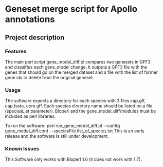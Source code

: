 Geneset merge script for Apollo annotations
============================================

## Project description

### Features

The main perl script gene_model_diff.pl compares two genesets in GFF3 and classifies each gene_model change. 
It outputs a GFF3 file with the genes that should go on the merged dataset and a file with the list of former gene ids to delete from the original geneset.

### Usage

The software expects a directory for each species with 3 files cap.gff, cap.fasta, core.gff. Each species directory name should be listed on a file (speciesList parameter).
Bioperl and the gene_model_diff/modules must be included as perl libraries.

To run the software: perl run_gene_model_diff.pl --config gene_model_diff.conf --speciesFile list_of_species.txt
This is an early release and the software is still under development. 

### Known Issues

This Software only works with Bioperl 1.6 (it does not work with 1.7).